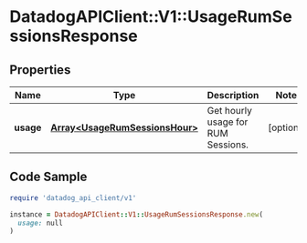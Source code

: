 # DatadogAPIClient::V1::UsageRumSessionsResponse

## Properties

| Name | Type | Description | Notes |
| ---- | ---- | ----------- | ----- |
| **usage** | [**Array&lt;UsageRumSessionsHour&gt;**](UsageRumSessionsHour.md) | Get hourly usage for RUM Sessions. | [optional] |

## Code Sample

```ruby
require 'datadog_api_client/v1'

instance = DatadogAPIClient::V1::UsageRumSessionsResponse.new(
  usage: null
)
```

